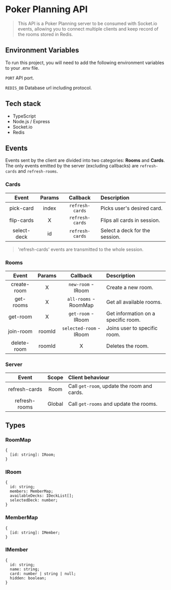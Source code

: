 # Poker Planning API

> This API is a Poker Planning server to be consumed with Socket.io events, allowing you to connect multiple clients and keep record of the rooms stored in Redis.


## Environment Variables

 To run this project, you will need to add the following environment variables to your .env file.

`PORT` API port.

`REDIS_DB` Database url including protocol.

## Tech stack

- TypeScript
- Node.js / Express
- Socket.io
- Redis


## Events

Events sent by the client are divided into two categories: **Rooms** and **Cards**.
The only events emitted by the server (excluding callbacks) are `refresh-cards` and `refresh-rooms`.

### Cards

|    Event    | Params |    Callback     | Description                    |
| :---------: | :----: | :-------------: | :----------------------------- |
|  pick-card  | index  | `refresh-cards` | Picks user's desired card.     |
| flip-cards  |   X    | `refresh-cards` | Flips all cards in session.    |
| select-deck |   id   | `refresh-cards` | Select a deck for the session. |

> 'refresh-cards' events are transmitted to the whole session.

### Rooms

|    Event    | Params |       Callback        | Description                         |
| :---------: | :----: | :-------------------: | :---------------------------------- |
| create-room |   X    |   `new-room` - IRoom   | Create a new room.                  |
|  get-rooms  |   X    | `all-rooms` - RoomMap | Get all available rooms.            |
|  get-room   |   X    |   `get-room` - IRoom   | Get information on a specific room. |
|  join-room  | roomId | `selected-room` - IRoom | Joins user to specific room.        |
| delete-room | roomId |           X           | Deletes the room.                   |

### Server

|     Event     | Scope  | Client behaviour                            |
| :-----------: | :----: | :------------------------------------------ |
| refresh-cards |  Room  | Call `get-room`, update the room and cards. |
| refresh-rooms | Global | Call `get-rooms` and update the rooms.      |

## Types

### RoomMap
```
{
  [id: string]: IRoom;
}
```

### IRoom
```
{
  id: string;
  members: MemberMap;
  availableDecks: IDeckList[];
  selectedDeck: number;
}
```

### MemberMap
```
{
  [id: string]: IMember;
}
```

### IMember
```
{
  id: string;
  name: string;
  card: number | string | null;
  hidden: boolean;
}
```
